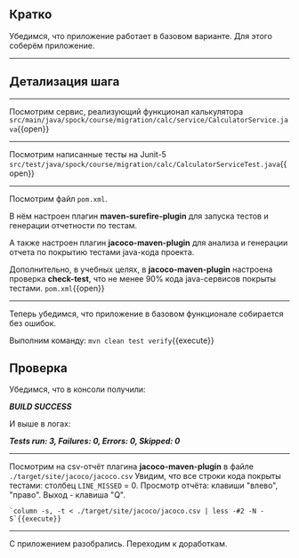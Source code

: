 ## Кратко
Убедимся, что приложение работает в базовом варианте. Для этого соберём приложение.
____
## Детализация шага
____
Посмотрим сервис, реализующий функционал калькулятора
    `src/main/java/spock/course/migration/calc/service/CalculatorService.java`{{open}}
____
Посмотрим написанные тесты на Junit-5
    `src/test/java/spock/course/migration/calc/CalculatorServiceTest.java`{{open}}
____
Посмотрим файл `pom.xml`.

В нём настроен плагин **maven-surefire-plugin** для запуска тестов и генерации отчетности по тестам.

А также настроен плагин **jacoco-maven-plugin** для анализа и генерации отчета по покрытию тестами java-кода проекта.

Дополнительно, в учебных целях, в **jacoco-maven-plugin** настроена проверка **check-test**, что не менее 90% кода java-сервисов покрыты тестами. 
    `pom.xml`{{open}}
____
Теперь убедимся, что приложение в базовом функционале собирается без ошибок.

Выполним команду:
`mvn clean test verify`{{execute}}

## Проверка

Убедимся, что в консоли получили:

**_BUILD SUCCESS_**

И выше в логах:

**_Tests run: 3, Failures: 0, Errors: 0, Skipped: 0_**
____
Посмотрим на csv-отчёт плагина **jacoco-maven-plugin** в файле `./target/site/jacoco/jacoco.csv`
Увидим, что все строки кода покрыты тестами: столбец `LINE_MISSED` = 0.
Просмотр отчёта: клавиши "влево", "право". Выход - клавиша "Q".

    `column -s, -t < ./target/site/jacoco/jacoco.csv | less -#2 -N -S`{{execute}}
____
С приложением разобрались. Переходим к доработкам.
